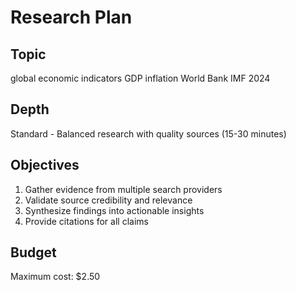 # Research Plan

## Topic
global economic indicators GDP inflation World Bank IMF 2024

## Depth
Standard - Balanced research with quality sources (15-30 minutes)

## Objectives
1. Gather evidence from multiple search providers
2. Validate source credibility and relevance
3. Synthesize findings into actionable insights
4. Provide citations for all claims

## Budget
Maximum cost: $2.50
